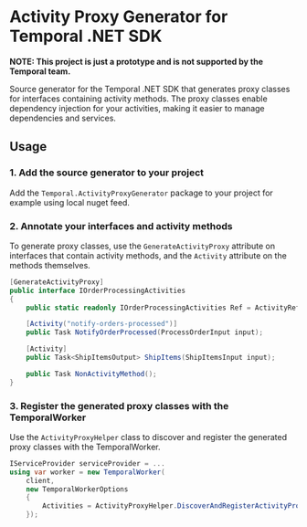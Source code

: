 # Activity Proxy Generator for Temporal .NET SDK

**NOTE: This project is just a prototype and is not supported by the Temporal team.**

Source generator for the Temporal .NET SDK that generates proxy classes for interfaces containing activity methods.
The proxy classes enable dependency injection for your activities, making it easier to manage dependencies and services.


## Usage

### 1. Add the source generator to your project

Add the `Temporal.ActivityProxyGenerator` package to your project for example using local nuget feed.

### 2. Annotate your interfaces and activity methods

To generate proxy classes, use the `GenerateActivityProxy` attribute on interfaces that contain activity methods, and the `Activity` attribute on the methods themselves.

```csharp
[GenerateActivityProxy]
public interface IOrderProcessingActivities
{
    public static readonly IOrderProcessingActivities Ref = ActivityRefs.Create<IOrderProcessingActivities>();

    [Activity("notify-orders-processed")]
    public Task NotifyOrderProcessed(ProcessOrderInput input);

    [Activity]
    public Task<ShipItemsOutput> ShipItems(ShipItemsInput input);

    public Task NonActivityMethod();
}
```

### 3. Register the generated proxy classes with the TemporalWorker

Use the `ActivityProxyHelper` class to discover and register the generated proxy classes with the TemporalWorker.

```csharp
IServiceProvider serviceProvider = ...
using var worker = new TemporalWorker(
    client,
    new TemporalWorkerOptions
    {
        Activities = ActivityProxyHelper.DiscoverAndRegisterActivityProxies(serviceProvider, typeof(MyActivityImpl).Assembly).ToList(),
    });
```
